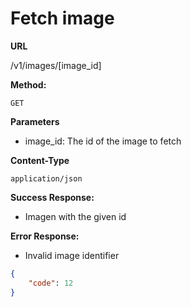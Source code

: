 # Fetch image

**URL**

  /v1/images/[image_id]

**Method:**
  
  `GET`
  
**Parameters**

- image_id: The id of the image to fetch

**Content-Type**

  `application/json`

**Success Response:**
  
- Imagen with the given id

 
**Error Response:**

- Invalid image identifier

```json
{
    "code": 12
}
```
